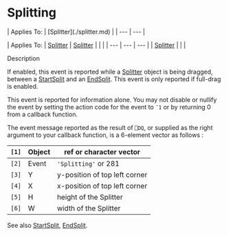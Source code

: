 




<h1 class="heading"><span class="name">Splitting</span></h1>
| Applies To: | [Splitter](./splitter.md) |
| --- | ---  |

| Applies To: | [Splitter](./splitter.md) | [Splitter](./splitter.md) |  |  |
| --- | --- | ---  |
| [Splitter](./splitter.md) |  |  |


Description


If enabled, this event is reported while a [Splitter](./splitter.md) object is being dragged, between a [StartSplit](./startsplit.md) and an [EndSplit](./endsplit.md). This event is only reported if full-drag is enabled.


This event is reported for information alone. You may not disable or nullify the event by setting the action code for the event to `¯1` or by returning 0 from a callback function.


The event message reported as the result of `⎕DQ`, or supplied as the right argument to your callback function, is a 6-element vector as follows :

| `[1]` | Object | ref or character vector |
| --- | --- | ---  |
| `[2]` | Event | `'Splitting'` or 281 |
| `[3]` | Y | y-position of top left corner |
| `[4]` | X | x-position of top left corner |
| `[5]` | H | height of the Splitter |
| `[6]` | W | width of the Splitter |


See also [StartSplit](./startsplit.md), [EndSplit](./endsplit.md).



